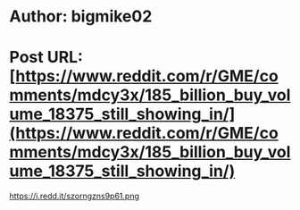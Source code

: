 # Author: bigmike02
# Post URL: [https://www.reddit.com/r/GME/comments/mdcy3x/185_billion_buy_volume_18375_still_showing_in/](https://www.reddit.com/r/GME/comments/mdcy3x/185_billion_buy_volume_18375_still_showing_in/)


https://i.redd.it/szorngzns9p61.png